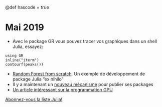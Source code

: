 @def hascode = true

# Mai 2019

- Avec le package GR vous pouvez tracer vos graphiques dans un shell Julia, essayez:

```julia:./code/ex1
using GR
inline("iterm")
contourf(peaks())
```

- [Random Forest from scratch](https://opensourc.es/blog/random-forest). Un exemple de développement de package Julia “ex nihilo”
- Il y a maintenant un [nouveau mécanisme](https://github.com/JuliaRegistries/Registrator.jl) pour publier ses packages 
- [Un article intéressant sur la programmation GPU](https://nextjournal.com/sdanisch/julia-gpu-programming)

[Abonnez-vous la liste Julia!](https://listes.services.cnrs.fr/wws/info/julia)
